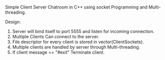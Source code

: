 Simple Client Server Chatroom in C++ using socket Programming and Multi-threading.

Design:
1. Server will bind itself to port 5555 and listen for incoming connection.
2. Multiple Clients Can connect to the server.
3. File descriptor for every client is stored in vector(ClientSockets).
4. Multiple clients are handled by server through Multi-threading.
5. If client message == "#exit" Terminate client.
